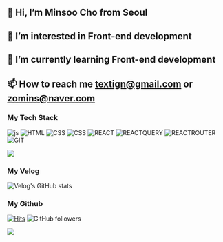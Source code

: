 ## 👋 Hi, I’m Minsoo Cho from Seoul
## 👀 I’m interested in Front-end development
## 🌱 I’m currently learning Front-end development
## 📫 How to reach me textign@gmail.com or zomins@naver.com

  
### My Tech Stack
![js](https://img.shields.io/badge/JavaScript-F7DF1E?style=for-the-badge&logo=JavaScript&logoColor=white) ![HTML](https://img.shields.io/badge/HTML-tomato?style=for-the-badge&logo=html5&logoColor=white) ![CSS](https://img.shields.io/badge/CSS-239120?&style=for-the-badge&logo=css3&logoColor=white) ![CSS](https://img.shields.io/badge/CSS-239120?&style=for-the-badge&logo=css3&logoColor=white) ![REACT](https://img.shields.io/badge/React-20232A?style=for-the-badge&logo=react&logoColor=61DAFB) ![REACTQUERY](https://img.shields.io/badge/reactquery-FF4154?style=for-the-badge&logo=reactquery&logoColor=61DAFB) ![REACTROUTER](https://img.shields.io/badge/reactrouter-CA4245?style=for-the-badge) ![GIT](https://img.shields.io/badge/GIT-E44C30?style=for-the-badge&logo=git&logoColor=white)
 

<img src="https://github-readme-stats.vercel.app/api/top-langs/?username=erinmzo&layout=compact&count_private=true&theme=gruvbox" />


### My Velog
![Velog's GitHub stats](https://velog-readme-stats.vercel.app/api?name=zomins)

### My Github
[![Hits](https://hits.seeyoufarm.com/api/count/incr/badge.svg?url=https%3A%2F%2Fgithub.com%2Ferinmzo&count_bg=%2379C83D&title_bg=%23555555&icon=&icon_color=%23E7E7E7&title=hits&edge_flat=false)](https://hits.seeyoufarm.com)
![GitHub followers](https://img.shields.io/github/followers/erinmzo)

<img align="left" src="https://github-readme-stats.vercel.app/api?username=erinmzo&show_icons=true&count_private=true&theme=gruvbox" />
